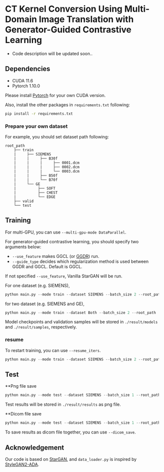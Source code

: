 # CT Kernel Conversion Using Multi-Domain Image Translation with Generator-Guided Contrastive Learning

* Code description will be updated soon..


## Dependencies

* CUDA 11.6
* Pytorch 1.10.0

Please install [Pytorch](https://pytorch.org/) for your own CUDA version.

Also, install the other packages in `requirements.txt` following:
```bash
pip install -r requirements.txt
```

### Prepare your own dataset

For example, you should set dataset path following:
```text
root_path
    ├── train
    |     ├── SIEMENS
    |     |     ├── B30f
    |     |     |     ├── 0001.dcm
    |     |     |     ├── 0002.dcm
    |     |     |     └── 0003.dcm
    |     |     ├── B50f
    |     |     └── B70f
    |     └── GE
    |          ├── SOFT
    |          ├── CHEST
    |          └── EDGE
    ├── valid
    └── test
```


## Training

For multi-GPU, you can use `--multi-gpu-mode DataParallel`.

For generator-guided contrastive learning, you should specify two arguments below:

* `--use_feature` makes GGCL (or [GGDR](https://github.com/naver-ai/GGDR)) run.
* `--guide_type` decides which regularization method is used between GGDR and GGCL. Default is GGCL.

If not specified `--use_feature`, Vanilla StarGAN will be run.

For one dataset (e.g. SIEMENS),
```python
python main.py --mode train --dataset SIEMENS --batch_size 2 --root_path 'your_own_dataset_path' --use_feature --guide_type ggcl
```
for two dataset (e.g. SIEMENS and GE),
```python
python main.py --mode train --dataset Both --batch_size 2 --root_path 'your_own_dataset_path' --use_feature --guide_type ggcl
```

Model checkpoints and validation samples will be stored in `./result/models` and `./result/samples`, respectively.

### resume

To restart training, you can use `--resume_iters`.
```python
python main.py --mode train --dataset SIEMENS --batch_size 2 --root_path 'your_own_dataset_path' --use_feature --guide_type ggcl --resume_iters 100000
```


## Test

**Png file save
```python
python main.py --mode test --dataset SIEMENS --batch_size 1 --root_path 'your_own_dataset_path' --save_path 'result' --use_feature --test_iters 400000
```

Test results will be stored in `./result/results` as png file.

**Dicom file save
```python
python main.py --mode test --dataset SIEMENS --batch_size 1 --root_path 'your_own_dataset_path' --save_path 'result' --use_feature --test_iters 400000 --dicom_save
```

To save results as dicom file together, you can use `--dicom_save`.


## Acknowledgement

Our code is based on [StarGAN](https://github.com/yunjey/stargan), and `data_loader.py` is inspired by [StyleGAN2-ADA](https://github.com/NVlabs/stylegan2-ada-pytorch).
